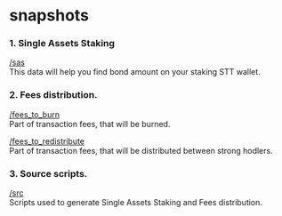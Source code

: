 # snapshots

### 1. Single Assets Staking

[/sas](./sas)
<br> This data will help you find bond amount on your staking STT wallet.

### 2. Fees distribution.

[/fees_to_burn](./fees_to_burn)
<br> Part of transaction fees, that will be burned.

[/fees_to_redistribute](./fees_to_redistribute)
<br> Part of transaction fees, that will be distributed between strong hodlers.

### 3. Source scripts.

[/src](./src)
<br> Scripts used to generate Single Assets Staking and Fees distribution.
